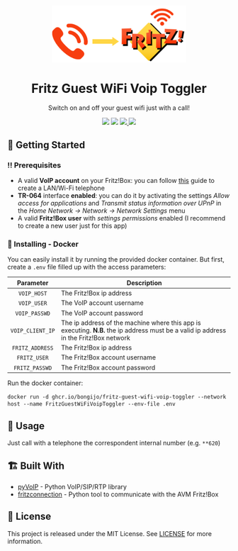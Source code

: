 <br />
<div align="center">
  <a href="https://github.com/othneildrew/Best-README-Template">
    <img src="./images/logo.png" alt="Logo" width="60%">
  </a>

  <br />

  <h1 align="center">Fritz Guest WiFi Voip Toggler</h1>

  <p>
    Switch on and off your guest wifi just with a call!
  </p>

  <img src="https://img.shields.io/badge/Python-FFD43B?style=for-the-badge&logo=python&logoColor=blue" />
  <img src="https://img.shields.io/badge/Docker-2CA5E0?style=for-the-badge&logo=docker&logoColor=white" />
  <a href='https://github.com/bongijo/FritzGuestWiFiVoipToggler/releases'>  
    <img src='https://img.shields.io/github/v/release/bongijo/FritzGuestWiFiVoipToggler?color=%23FDD835&label=version&style=for-the-badge'>
  </a>
  <a href='https://github.com/bongijo/FritzGuestWiFiVoipToggler/blob/master/LICENSE'>
    <img src='https://img.shields.io/github/license/bongijo/FritzGuestWiFiVoipToggler?style=for-the-badge'>
  </a>
</div>

## 🧰 Getting Started

### ‼ Prerequisites

- A valid **VoIP account** on your Fritz!Box: you can follow [this](https://en.avm.de/service/knowledge-base/dok/FRITZ-Box-7590/42_Registering-an-IP-telephone-with-the-FRITZ-Box-and-setting-it-up/) guide to create a LAN/Wi-Fi telephone
- **TR-064** interface **enabled**: you can do it by activating the settings *Allow access for applications* and *Transmit status information over UPnP* in the *Home Network -> Network -> Network Settings* menu
- A valid **Fritz!Box user** with *settings permissions* enabled (I recommend to create a new user just for this app)

### 🐳 Installing - Docker

You can easily install it by running the provided docker container.
But first, create a `.env` file filled up with the access parameters:

| Parameter        | Description                                                                                                                            |
|:----------------:| -------------------------------------------------------------------------------------------------------------------------------------- |
| `VOIP_HOST`      | The Fritz!Box ip address                                                                                                               |
| `VOIP_USER`      | The VoIP account username                                                                                                              |
| `VOIP_PASSWD`    | The VoIP account password                                                                                                              |
| `VOIP_CLIENT_IP` | The ip address of the machine where this app is executing. **N.B.** the ip address must be a valid ip address in the Fritz!Box network |
| `FRITZ_ADDRESS`  | The Fritz!Box ip address                                                                                                               |
| `FRITZ_USER`     | The Fritz!Box account username                                                                                                         |
| `FRITZ_PASSWD`   | The Fritz!Box account password                                                                                                         |

Run the docker container:

```shell
docker run -d ghcr.io/bongijo/fritz-guest-wifi-voip-toggler --network host --name FritzGuestWiFiVoipToggler --env-file .env
```

## 👀 Usage

Just call with a telephone the correspondent internal number (e.g. `**620`)

## 🏗 Built With

- [pyVoIP](https://github.com/tayler6000/pyVoIP) - Python VoIP/SIP/RTP library
- [fritzconnection](https://github.com/kbr/fritzconnection) - Python tool to communicate with the AVM Fritz!Box

## 📜 License

This project is released under the MIT License. See [LICENSE](https://github.com/bongijo/FritzGuestWiFiVoipToggler/blob/master/LICENSE) for more information.
